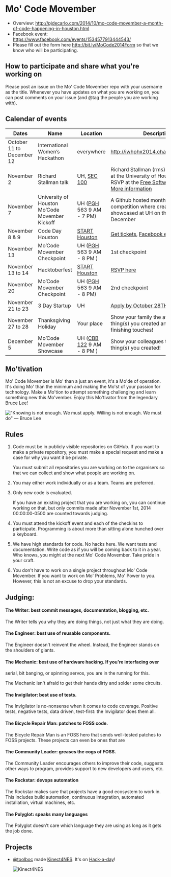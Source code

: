 # Mo' Code Movember

- Overview: <http://pjdecarlo.com/2014/10/mo-code-movember-a-month-of-code-happening-in-houston.html>
- Facebook event: <https://www.facebook.com/events/1534577913444543/>
- Please fill out the form here <http://bit.ly/MoCode2014Form> so that we know who will be participating.

## How to participate and share what you're working on

Please post an issue on the Mo' Code Movember repo with your username as the
title. Whenever you have updates on what you are working on, you can post
comments on your issue (and @tag the people you are working with).

## Calendar of events

| Dates | Name | Location | Description |
| ----- | ---- | -------- | ----------- |
| October 11 to December 12 | International Women’s Hackathon | everywhere | http://iwhphx2014.challengepost.com/ |
| November 2 | Richard Stallman talk | UH, [SEC 100](http://www.uh.edu/infotech/php/classrooms.php?class_id=165) | Richard Stallman (rms) is giving a talk at the University of Houston. You can RSVP at the [Free Software Foundation](http://www.fsf.org/events/rms-20141102-houston). [More information](http://bit.ly/uhrms2014) |
| November 7                | University of Houston Mo’Code Movember Kickoff | UH ([PGH](http://www.uh.edu/campus_map/buildings/PGH.html) 563 9 AM - 7 PM) | A Github hosted month-long competition where creations will be showcased at UH on the first week of December |
| November 8 & 9 | Code Day Houston | [START Houston](https://www.google.com/maps/place/1121%20Delano%20St%2C%20Houston%20TX%2077003%2C%20US) | [Get tickets](https://codeday.org/houston), [Facebook event](https://www.facebook.com/events/715708395170645/) |
| November 13 | Mo’Code Movember Checkpoint | UH ([PGH](http://www.uh.edu/campus_map/buildings/PGH.html) 563 9 AM - 8 PM )|  1st checkpoint |
| November 13 to 14 | Hacktoberfest | [START Houston](https://www.google.com/maps/place/1121%20Delano%20St%2C%20Houston%20TX%2077003%2C%20US) | [RSVP here](http://hacktoberfe.st/)
| November 20 | Mo’Code Movember Checkpoint | UH ([PGH](http://www.uh.edu/campus_map/buildings/PGH.html) 563 9 AM - 8 PM) | 2nd checkpoint |
| November 21 to 23 | 3 Day Startup | UH | [Apply by October 28TH!](http://uofhouston.3daystartup.org/) |
| November 27 to 28 | Thanksgiving Holiday | Your place |  Show your family the awesome thing(s) you created and add those finishing touches! |
| December 5 | Mo’Code Movember Showcase | UH ([CBB 122](http://www.uh.edu/infotech/php/classrooms.php?class_id=193) 9 AM - 8 PM )| Show your colleagues the awesome thing(s) you created! |


## Mo'tivation

Mo' Code Movember is Mo' than a just an event, it's a Mo'de of operation. It's
doing Mo' than the minimum and making the Mo'st of your passion for technology.
Make a Mo'tion to attempt something challenging and learn something new this
Mo'vember. Enjoy this Mo'tivator from the legendary Bruce Lee!

!["Knowing is not enough. We must apply. Willing is not enough. We must do" — Bruce Lee](http://i.imgur.com/K08BXu1.jpg)






## Rules

1. Code must be in publicly visible repositories on GitHub. If you want to
   make a private repository, you must make a special request and make a case
   for why you want it be private.

   You must submit all repositories you are working on to the organisers so
   that we can collect and show what people are working on.

2. You may either work individually or as a team. Teams are preferred.

3. Only new code is evaluated.

   If you have an existing project that you are working on, you can continue
   working on that, but only commits made after November 1st, 2014
   00:00:00-0500 are counted towards judging.

4. You must attend the kickoff event and each of the checkins to participate.
   Programming is about more than sitting alone hunched over a keyboard.

5. We have high standards for code. No hacks here. We want tests and
   documentation. Write code as if you will be coming back to it in a year. Who
   knows, you might at the next Mo' Code Movember. Take pride in your craft.

5. You don't have to work on a single project throughout Mo' Code Movember. If
   you want to work on Mo' Problems, Mo' Power to you. However, this is not an
   excuse to drop your standards.

## Judging:

#### The Writer: best commit messages, documentation, blogging, etc.

  The Writer tells you why they are doing things, not just what they are doing.

#### The Engineer: best use of reusable components.

  The Engineer doesn't reinvent the wheel. Instead, the Engineer stands on the
  shoulders of giants.

#### The Mechanic: best use of hardware hacking. If you're interfacing over
  serial, bit banging, or spinning servos, you are in the running for this.

  The Mechanic isn't afraid to get their hands dirty and solder some circuits.

#### The Invigilator: best use of tests.

  The Invigilator is no-nonsense when it comes to code coverage. Positive
  tests, negative tests, data driven, test-first: the Invigilator does them
  all.
  
#### The Bicycle Repair Man: patches to FOSS code.

  The Bicycle Repair Man is an FOSS hero that sends well-tested patches
  to FOSS projects. These projects can even be ones that are

#### The Community Leader: greases the cogs of FOSS.

  The Community Leader encourages others to improve their code, suggests other
  ways to program, provides support to new developers and users, etc.

#### The Rockstar: devops automation

  The Rockstar makes sure that projects have a good ecosystem to work in. This
  includes build automation, continuous integration, automated installation,
  virtual machines, etc.

#### The Polyglot: speaks many languages

  The Polyglot doesn't care which language they are using as long as it gets
  the job done.

## Projects

- [@toolboc](https://github.com/toolboc) made [Kinect4NES](https://github.com/toolboc/Kinect4NES). It's on
  [Hack-a-day](http://hackaday.com/2014/10/25/using-kinect-to-play-super-mario-bros-3-on-nes-ensures-quick-death/)!

  ![Kinect4NES](https://hackadaycom.files.wordpress.com/2014/10/kinect4nes.png?w=580&h=340)
